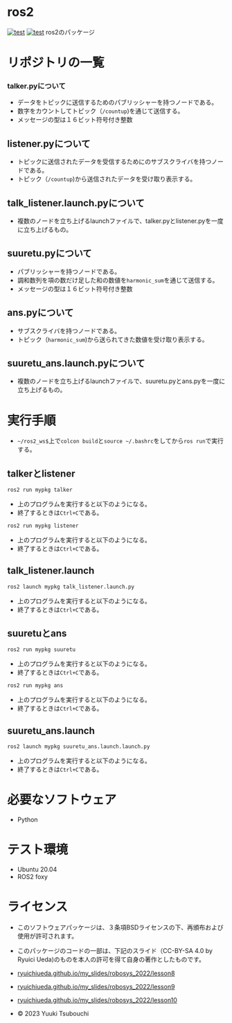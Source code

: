 # ros2
[![test](https://github.com/yuukitsubouchi/ros2_ws/actions/workflows/suuretu_test.yml/badge.svg)](https://github.com/yuukitsubouchi/ros2_ws/actions/workflows/suuretu_test.yml)
[![test](https://github.com/yuukitsubouchi/ros2_ws/actions/workflows/test.yml/badge.svg)](https://github.com/yuukitsubouchi/ros2_ws/actions/workflows/test.yml)
ros2のパッケージ

# リポジトリの一覧
### talker.pyについて
* データをトピックに送信するためのパブリッシャーを持つノードである。
* 数字をカウントしてトピック（`/countup`)を通じて送信する。
* メッセージの型は１６ビット符号付き整数

## listener.pyについて
* トピックに送信されたデータを受信するためにのサブスクライバを持つノードである。
* トピック（`/countup`)から送信されたデータを受け取り表示する。

## talk_listener.launch.pyについて
* 複数のノードを立ち上げるlaunchファイルで、talker.pyとlistener.pyを一度に立ち上げるもの。

## suuretu.pyについて
* パブリッシャーを持つノードである。
* 調和数列を項の数だけ足した和の数値を`harmonic_sum`を通じて送信する。
* メッセージの型は１６ビット符号付き整数

## ans.pyについて
* サブスクライバを持つノードである。
* トピック（`harmonic_sum`)から送られてきた数値を受け取り表示する。

## suuretu_ans.launch.pyについて
* 複数のノードを立ち上げるlaunchファイルで、suuretu.pyとans.pyを一度に立ち上げるもの。

# 実行手順

* `~/ros2_ws$`上で`colcon build`と`source ~/.bashrc`をしてから`ros run`で実行する。
## talkerとlistener

```bash
ros2 run mypkg talker
```
* 上のプログラムを実行すると以下のようになる。
* 終了するときは`Ctrl+C`である。

```bash
ros2 run mypkg listener
```
* 上のプログラムを実行すると以下のようになる。
* 終了するときは`Ctrl+C`である。

## talk_listener.launch
```bash
ros2 launch mypkg talk_listener.launch.py 
```
* 上のプログラムを実行すると以下のようになる。
* 終了するときは`Ctrl+C`である。

## suuretuとans
```bash
ros2 run mypkg suuretu
```
* 上のプログラムを実行すると以下のようになる。
* 終了するときは`Ctrl+C`である。

```bash
ros2 run mypkg ans
```
* 上のプログラムを実行すると以下のようになる。
* 終了するときは`Ctrl+C`である。

## suuretu_ans.launch
```bash
ros2 launch mypkg suuretu_ans.launch.launch.py
```
* 上のプログラムを実行すると以下のようになる。
* 終了するときは`Ctrl+C`である。

# 必要なソフトウェア
* Python

# テスト環境
* Ubuntu 20.04
* ROS2 foxy

# ライセンス
* このソフトウェアパッケージは、３条項BSDライセンスの下、再頒布および使用が許可されます。
* このパッケージのコードの一部は、下記のスライド（CC-BY-SA 4.0 by Ryuici Ueda)のものを本人の許可を得て自身の著作としたものです。
 * [ryuichiueda.github.io/my_slides/robosys_2022/lesson8](https://ryuichiueda.github.io/my_slides/robosys_2022/lesson8)
 * [ryuichiueda.github.io/my_slides/robosys_2022/lesson9](https://ryuichiueda.github.io/my_slides/robosys_2022/lesson9)
 * [ryuichiueda.github.io/my_slides/robosys_2022/lesson10](https://ryuichiueda.github.io/my_slides/robosys_2022/lesson10)



* © 2023 Yuuki Tsubouchi
